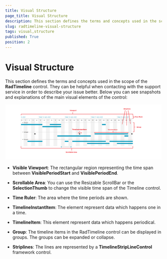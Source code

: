 ```yaml
---
title: Visual Structure
page_title: Visual Structure
description: This section defines the terms and concepts used in the scope of the __RadTimeline__ control.
slug: radtimeline-visual-structure
tags: visual,structure
published: True
position: 2
---
```


# Visual Structure

This section defines the terms and concepts used in the scope of the __RadTimeline__ control. They can be helpful when contacting with the support service in order to describe your issue better. Below you can see snapshots and explanations of the main visual elements of the control:

![WPF RadTimeline ](images/timeline_visualstructure_main.PNG)

* __Visible Viewport__: The rectangular region representing the time span between __VisiblePeriodStart__ and __VisiblePeriodEnd__. 

* __Scrollable Area__: You can use the Resizable ScrollBar or the __SelectionThumb__ to change the visible time span of the Timeline control.

* __Time Ruler__: The area where the time periods are shown.

* __TimelineInstantItem__: The element represent data which happens one in a time.

* __TimelineItem__: This element represent data which happens periodical.

* __Group__: The timeline items in the RadTimeline control can be displayed in groups. The groups can be expanded or collapse.

* __Striplines__: The lines are represented by a __TimelineStripLineControl__ framework control.
